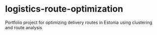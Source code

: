 # logistics-route-optimization
Portfolio project for optimizing delivery routes in Estonia using clustering and route analysis

